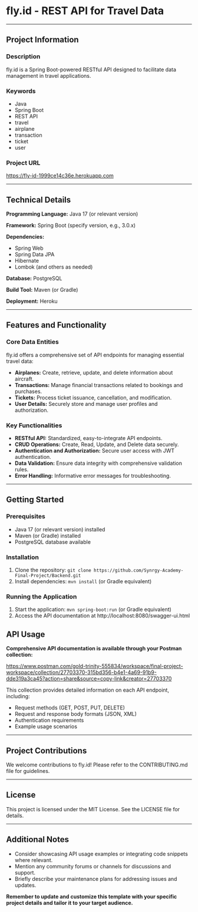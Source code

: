 # fly.id - REST API for Travel Data

---

## Project Information

### Description

fly.id is a Spring Boot-powered RESTful API designed to facilitate data management in travel applications.

### Keywords

- Java
- Spring Boot
- REST API
- travel
- airplane
- transaction
- ticket
- user

### Project URL

https://fly-id-1999ce14c36e.herokuapp.com

---

## Technical Details

**Programming Language:** Java 17 (or relevant version)

**Framework:** Spring Boot (specify version, e.g., 3.0.x)

**Dependencies:**

* Spring Web
* Spring Data JPA
* Hibernate
* Lombok (and others as needed)

**Database:** PostgreSQL

**Build Tool:** Maven (or Gradle)

**Deployment:** Heroku

---

## Features and Functionality

### Core Data Entities

fly.id offers a comprehensive set of API endpoints for managing essential travel data:

* **Airplanes:** Create, retrieve, update, and delete information about aircraft.
* **Transactions:** Manage financial transactions related to bookings and purchases.
* **Tickets:** Process ticket issuance, cancellation, and modification.
* **User Details:** Securely store and manage user profiles and authorization.

### Key Functionalities

* **RESTful API:** Standardized, easy-to-integrate API endpoints.
* **CRUD Operations:** Create, Read, Update, and Delete data securely.
* **Authentication and Authorization:** Secure user access with JWT authentication.
* **Data Validation:** Ensure data integrity with comprehensive validation rules.
* **Error Handling:** Informative error messages for troubleshooting.

---

## Getting Started

### Prerequisites

* Java 17 (or relevant version) installed
* Maven (or Gradle) installed
* PostgreSQL database available

### Installation

1. Clone the repository: `git clone https://github.com/Synrgy-Academy-Final-Project/Backend.git`
2. Install dependencies: `mvn install` (or Gradle equivalent)

### Running the Application

1. Start the application: `mvn spring-boot:run` (or Gradle equivalent)
2. Access the API documentation at http://localhost:8080/swagger-ui.html

## API Usage

**Comprehensive API documentation is available through your Postman collection:**

https://www.postman.com/gold-trinity-555834/workspace/final-project-workspace/collection/27703370-315bd356-b4e1-4a69-91b9-dde319a3ca45?action=share&source=copy-link&creator=27703370

This collection provides detailed information on each API endpoint, including:

* Request methods (GET, POST, PUT, DELETE)
* Request and response body formats (JSON, XML)
* Authentication requirements
* Example usage scenarios

---

## Project Contributions

We welcome contributions to fly.id! Please refer to the CONTRIBUTING.md file for guidelines.

---

## License

This project is licensed under the MIT License. See the LICENSE file for details.

---

## Additional Notes

* Consider showcasing API usage examples or integrating code snippets where relevant.
* Mention any community forums or channels for discussions and support.
* Briefly describe your maintenance plans for addressing issues and updates.

**Remember to update and customize this template with your specific project details and tailor it to your target audience.**
